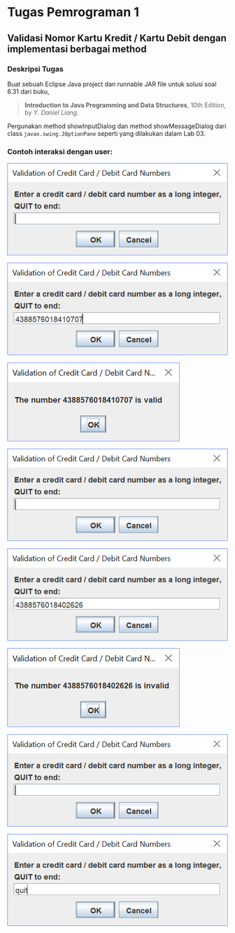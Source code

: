 # Tugas Pemrograman 1

## Validasi Nomor Kartu Kredit / Kartu Debit dengan implementasi berbagai method

### Deskripsi Tugas

Buat sebuah Eclipse Java project dan runnable JAR file untuk solusi soal 6.31 dari buku,

> **Introduction to Java Programming and Data Structures**, 10th Edition, by *Y. Daniel Liang*.

Pergunakan method showInputDialog dan method showMessageDialog dari class ```javax.swing.JOptionPane``` seperti yang dilakukan dalam Lab 03.

### Contoh interaksi dengan user:

![Default State](images/state_default.png)

![Sample Valid Input](images/sample_input_valid.png)

![Valid State](images/state_valid.png)

![Default State](images/state_default.png)

![Sample Invalid Input](images/sample_input_invalid.png)

![Invalid State](images/state_invalid.png)

![Default State](images/state_default.png)

![Sample Quit Input](images/sample_input_quit.png)
